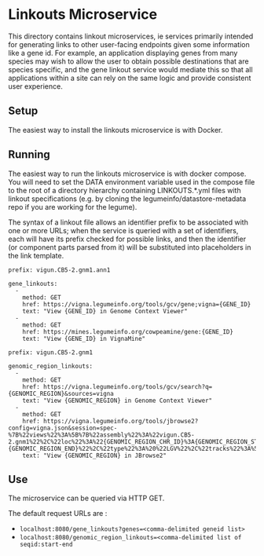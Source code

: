 # Linkouts Microservice

This directory contains linkout microservices, ie services primarily intended for generating links to other user-facing endpoints given some information like a gene id. For example, an application displaying genes from many species may wish to allow the user to obtain possible destinations that are species specific, and the gene linkout service would mediate this so that all applications within a site can rely on the same logic and provide consistent user experience. 

## Setup

The easiest way to install the linkouts microservice is with Docker. 

## Running

The easiest way to run the linkouts microservice is with docker compose. You will need to set the DATA environment variable used in the compose file to the root of a directory hierarchy containing LINKOUTS.\*.yml files with linkout specifications (e.g. by cloning the legumeinfo/datastore-metadata repo if you are working for the legume).

The syntax of a linkout file allows an identifier prefix to be associated with one or more URLs; when the service is queried with a set of identifiers, each will have its prefix checked for possible links, and then the identifier (or component parts parsed from it) will be substituted into placeholders in the link template. 

```
prefix: vigun.CB5-2.gnm1.ann1

gene_linkouts:
  -
    method: GET
    href: https://vigna.legumeinfo.org/tools/gcv/gene;vigna={GENE_ID}
    text: "View {GENE_ID} in Genome Context Viewer"
  -
    method: GET
    href: https://mines.legumeinfo.org/cowpeamine/gene:{GENE_ID}
    text: "View {GENE_ID} in VignaMine"

```
```
prefix: vigun.CB5-2.gnm1

genomic_region_linkouts:
  -
    method: GET
    href: https://vigna.legumeinfo.org/tools/gcv/search?q={GENOMIC_REGION}&sources=vigna
    text: "View {GENOMIC_REGION} in Genome Context Viewer"
  -
    method: GET
    href: https://vigna.legumeinfo.org/tools/jbrowse2?config=vigna.json&session=spec-%7B%22views%22%3A%5B%7B%22assembly%22%3A%22vigun.CB5-2.gnm1%22%2C%22loc%22%3A%22{GENOMIC_REGION_CHR_ID}%3A{GENOMIC_REGION_START}-{GENOMIC_REGION_END}%22%2C%22type%22%3A%20%22LGV%22%2C%22tracks%22%3A%5B%22gene_models_main%22%5D%7D%5D%7D
    text: "View {GENOMIC_REGION} in JBrowse2"
```

## Use

The microservice can be queried via HTTP GET.

The default request URLs are :
- `localhost:8080/gene_linkouts?genes=<comma-delimited geneid list>`
- `localhost:8080/genomic_region_linkouts=<comma-delimited list of seqid:start-end`
